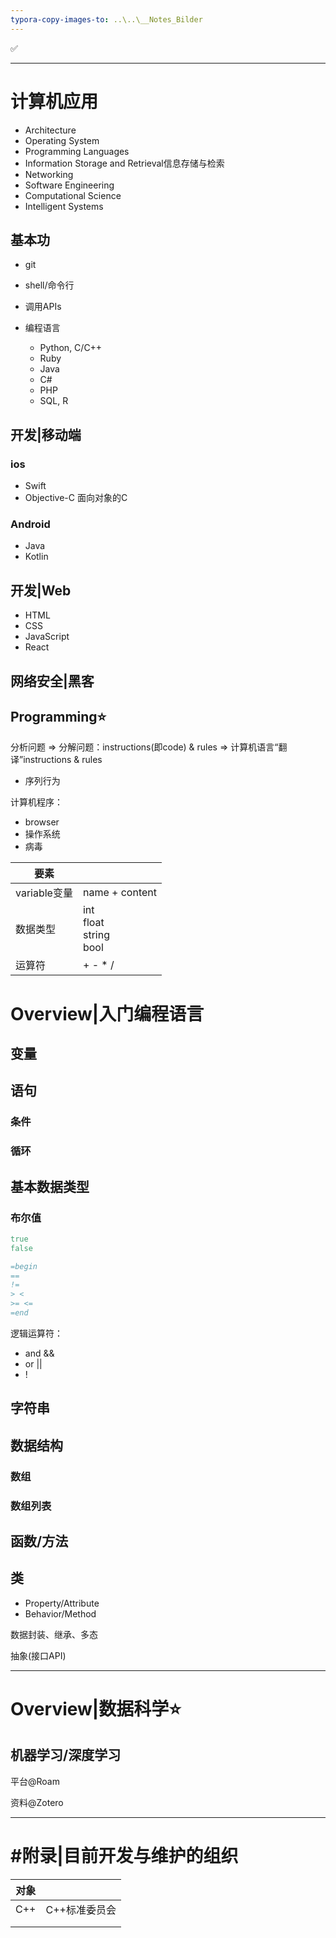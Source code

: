 ```yaml
---
typora-copy-images-to: ..\..\__Notes_Bilder
---
```


✅

---

# 计算机应用

- Architecture
- Operating System
- Programming Languages
- Information Storage and Retrieval信息存储与检索
- Networking
- Software Engineering
- Computational Science
- Intelligent Systems



## 基本功

- git
- shell/命令行

- 调用APIs

- 编程语言
  - Python, C/C++
  - Ruby
  - Java
  - C#
  - PHP
  - SQL, R





## 开发|移动端

### ios

- Swift
- Objective-C 面向对象的C



### Android

- Java
- Kotlin







## 开发|Web

- HTML
- CSS
- JavaScript
- React



## 网络安全|黑客





## Programming⭐

分析问题 => 分解问题：instructions(即code) & rules => 计算机语言“翻译”instructions & rules

- 序列行为

计算机程序：

- browser
- 操作系统
- 病毒

| 要素         |                                |
| ------------ | ------------------------------ |
| variable变量 | name + content                 |
| 数据类型     | int<br>float<br>string<br>bool |
| 运算符       | + - * /                        |



# Overview|入门编程语言

##  变量



##  语句

### 条件

### 循环



## 基本数据类型

### 布尔值

```ruby
true
false

=begin
==
!=
> <
>= <=
=end
```

逻辑运算符：

- and &&
- or ||
- !<var>



## 字符串





## 数据结构

### 数组



### 数组列表



## 函数/方法



## 类

- Property/Attribute
- Behavior/Method

数据封装、继承、多态

抽象(接口API)

---

# Overview|数据科学⭐

## 机器学习/深度学习

平台@Roam

资料@Zotero









---

# #附录|目前开发与维护的组织

| 对象 |               |
| ---- | ------------- |
| C++  | C++标准委员会 |
|      |               |
|      |               |

